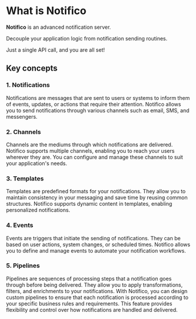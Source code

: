 # What is Notifico
**Notifico** is an advanced notification server.

Decouple your application logic from notification sending routines.

Just a single API call, and you are all set!

## Key concepts

### 1. Notifications
Notifications are messages that are sent to users or systems to inform them of events, updates, or actions that require their attention. Notifico allows you to send notifications through various channels such as email, SMS, and messengers.

### 2. Channels
Channels are the mediums through which notifications are delivered. Notifico supports multiple channels, enabling you to reach your users wherever they are. You can configure and manage these channels to suit your application's needs.

### 3. Templates
Templates are predefined formats for your notifications. They allow you to maintain consistency in your messaging and save time by reusing common structures. Notifico supports dynamic content in templates, enabling personalized notifications.

### 4. Events
Events are triggers that initiate the sending of notifications. They can be based on user actions, system changes, or scheduled times. Notifico allows you to define and manage events to automate your notification workflows.

### 5. Pipelines
Pipelines are sequences of processing steps that a notification goes through before being delivered. They allow you to apply transformations, filters, and enrichments to your notifications. With Notifico, you can design custom pipelines to ensure that each notification is processed according to your specific business rules and requirements. This feature provides flexibility and control over how notifications are handled and delivered.